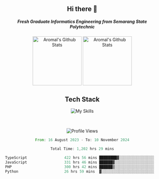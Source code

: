 <div align="center">
  <h2>Hi there 👋</h2>

  <h5>Fresh Graduate Informatics Engineering from Semarang State Polytechnic</h5>

  <img
    height="160"
    alt="Aromal's Github Stats"
    src="https://github-readme-stats.vercel.app/api?username=dafariski77&show_icons=true&theme=tokyonight&count_private=true"
  />
  <img
    alt="Aromal's Github Stats"
    height="160"
    src="https://github-readme-stats.vercel.app/api/top-langs/?username=dafariski77&layout=compact&theme=tokyonight"
  />

  <h2>Tech Stack</h2>
  
![My Skills](https://simpleskill.icons.workers.dev/svg?i=typescript,next.js,react,tailwindcss,shadcnui,reactquery,prisma,socketdotio,zod)

  <br /><br />
  <img src="https://komarev.com/ghpvc/?username=dafariski77&abbreviated=true" alt="Profile Views">
    
  <!--START_SECTION:waka-->

```rust
From: 16 August 2023 - To: 10 November 2024

Total Time: 1,202 hrs 29 mins

TypeScript                 422 hrs 56 mins ████████▓░░░░░░░░░░░░░░░░   34.77 %
JavaScript                 331 hrs 46 mins ██████▓░░░░░░░░░░░░░░░░░░   27.28 %
PHP                        300 hrs 42 mins ██████▒░░░░░░░░░░░░░░░░░░   24.72 %
Python                     26 hrs 59 mins  ▓░░░░░░░░░░░░░░░░░░░░░░░░   02.22 %
```

<!--END_SECTION:waka-->
</div>
